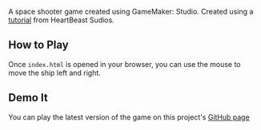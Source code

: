 A space shooter game created using GameMaker: Studio. Created using a [tutorial](http://learn.heartbeast.co/courses/make-your-first-game-quickly-using-gamemaker-studio) from HeartBeast Sudios.

## How to Play
Once `index.html` is opened in your browser, you can use the mouse to move the ship left and right.

## Demo It
You can play the latest version of the game on this project's [GitHub page](http://serneum.github.io/Blaster-Faster/)
